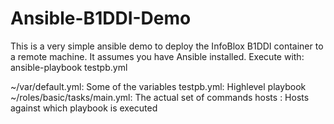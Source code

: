 # Ansible-B1DDI-Demo
This is a very simple ansible demo to deploy the InfoBlox B1DDI container to a remote machine.
It assumes you have Ansible installed.
Execute with: ansible-playbook testpb.yml


~/var/default.yml: Some of the variables
testpb.yml: Highlevel playbook
~/roles/basic/tasks/main.yml: The actual set of commands
hosts : Hosts against which playbook is executed
